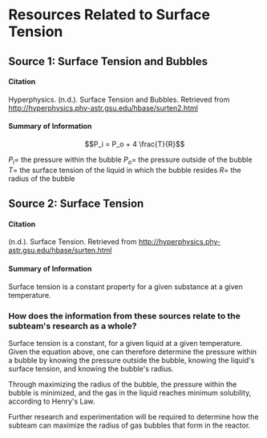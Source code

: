 # Resources Related to Surface Tension
## Source 1: Surface Tension and Bubbles
#### Citation
Hyperphysics. (n.d.). Surface Tension and Bubbles. Retrieved from http://hyperphysics.phy-astr.gsu.edu/hbase/surten2.html

#### Summary of Information
$$P_i = P_o + 4 \frac{T}{R}$$

$P_i =$ the pressure within the bubble
$P_o =$ the pressure outside of the bubble
$T =$ the surface tension of the liquid in which the bubble resides
$R =$ the radius of the bubble

## Source 2: Surface Tension
#### Citation
(n.d.). Surface Tension. Retrieved from http://hyperphysics.phy-astr.gsu.edu/hbase/surten.html

#### Summary of Information
Surface tension is a constant property for a given substance at a given temperature.


### How does the information from these sources relate to the subteam's research as a whole?
Surface tension is a constant, for a given liquid at a given temperature. Given the equation above, one can therefore determine the pressure within a bubble by knowing the pressure outside the bubble, knowing the liquid's surface tension, and knowing the bubble's radius.

Through maximizing the radius of the bubble, the pressure within the bubble is minimized, and the gas in the liquid reaches minimum solubility, according to Henry's Law.

Further research and experimentation will be required to determine how the subteam can maximize the radius of gas bubbles that form in the reactor.
